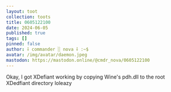 ```yaml
---
layout: toot
collection: toots
title: 0605122100
date: 2024-06-05
published: true
tags: []
pinned: false
author: ⸸ commander ░ nova ⸸ :~$
avatar: /img/avatar/daemon.jpeg
mastodon: https://mastodon.online/@cmdr_nova/0605122100
---
```


Okay, I got XDefiant working by copying Wine's pdh.dll to the root XDedfiant directory loleazy
